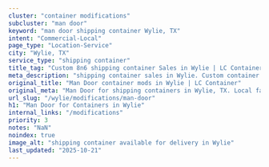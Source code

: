 ```yaml
---
cluster: "container modifications"
subcluster: "man door"
keyword: "man door shipping container Wylie, TX"
intent: "Commercial-Local"
page_type: "Location-Service"
city: "Wylie, TX"
service_type: "shipping container"
title_tag: "Custom 8n6 shipping container Sales in Wylie | LC Container"
meta_description: "shipping container sales in Wylie. Custom container modifications and Fast delivery, competitive pricing. Serving modifications area. Quote ID: VW0. Call (214) 524-4168 for your free quote today."
original_title: "Man Door container mods in Wylie | LC Container"
original_meta: "Man Door for shipping containers in Wylie, TX. Local fabrication & pro install. LC Container — Since 2003. Get a quote."
url_slug: "/wylie/modifications/man-door"
h1: "Man Door for Containers in Wylie"
internal_links: "/modifications"
priority: 3
notes: "NaN"
noindex: true
image_alt: "shipping container available for delivery in Wylie"
last_updated: "2025-10-21"
---
```


<!-- TODO: Add unique city/inventory copy, images, and internal links here. -->
